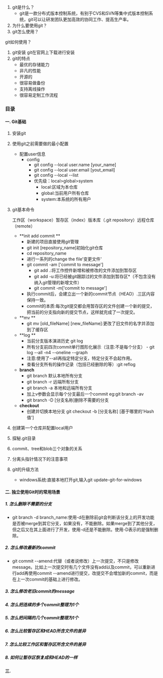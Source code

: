 1. git是什么？
	- git是一款分布式版本控制系统，有别于CVS和SVN等集中式版本控制系统，git可以让研发团队更加高效的协同工作、提高生产率。
2. 为什么要使用git？
3. git怎么使用？

git如何使用？

1. git安装
	git在官网上下载进行安装
2. git的特点
	- 最优的存储能力
	- 非凡的性能
	- 开源的
	- 很容易做备份
	- 支持离线操作
	- 很容易定制工作流程

### 目录
#### 一. Git基础

1. 安装git

2. 使用git之前需要做的最小配置
	- 配置user信息
		- config
			- git config --local user.name [your_name]
			- git config --local user.email [yout_email]
			- git config --local --list
			- 优先级：local>global>system
				- local:区域为本仓库
				- global:当前用户所有仓库
				- system:本系统的所有用户
4. git基本命令
	
	工作区（workspace）暂存区（index）版本库（.git repository）远程仓库（remote）
	- **init add commit **	
		* 新建的项目直接使用git管理
		* git init [repository_name]初始化git仓库
		* cd repository_name
		* 进行一系列的change the file'变更文件'
		* git commit -am ['commit to message']
			- git add .:将工作控件新增和被修改的文件添加到暂存区	
			- git add -u:将已经被git跟踪过的文件添加到暂存区*（不包含没有纳入git管理的新增文件）
			- git commit -m['commit to message']
		* 执行commit后，会建立出一个新的commit节点（HEAD）.三区内容保持一致。
		* commit的本质:每次git提交都会用暂存区的文件创建一个新的提交，把当前的分支指向新的提交节点，这样就完成了一次提交。
	- **mv **
		* git mv [old_fileName] [new_fileName]:更改了旧文件的名字并添加到了缓存区
	- **log **
		* 当前分支版本演进历史 git log
		* 所有分支前四次commit单行图形化展示（注意:不是每个分支）				- git log --all -n4 --oneline --graph	
		* 注意:使用了--all再指定特定分支，特定分支不会起作用。
		* 查看分支所有的操作记录（包括已经删除的等）:git reflog
	- **branch**
		- git branch 默认本地所有分支
		- git branch -r 远端所有分支
		- git branch -a 本地和远端所有分支
		- 加上v参数会显示每个分支最后一个commit eg:git branch -av
		- git branch -D [分支名称]删除不需要的分支
	- **checkout**
		- 创建并切换本地分支 git checkout -b [分支名称] [基于哪里的'Hash值']
	
3. 创建第一个仓库并配置local用户


	
5. 探秘.git目录

6. commit、tree和blob三个对象的关系

7. 分离头指针情况下的注意事项
8. git的升级方法
	- windows系统:直接本地打开git,输入git update-git-for-windows

#### 二. 独立使用Git时的常用场景
##### 1. 怎么删除不需要的分支

- git branch -d branch_name:使用-d在删除前git会判断该分支上的开发功能是否被merge到其它分支，如果没有，不能删除。如果merge到了其他分支，但之后又在其上面进行了开发，使用-d还是不能删除。使用-D表示的是强制删除。
##### 2. 怎么修改最新的commit

- git commit --amend:代替（或者说修改）上一次提交，不只是修改message。比如上一次提交时有几个文件没有add以及commit，可以重新进行add再使用commit --amend进行提交，改提交不会增加新的commit，而是在上一次commit的基础上进行修改。
##### 3. 怎么修改老旧commit的message
##### 4. 怎么把连续的多个commit整理为1个
##### 5. 怎么把间隔的几个commit整理为1个
##### 6. 怎么比较暂存区和HEAD所含文件的差异
##### 7. 怎么比较工作区和暂存区所含文件的差异
##### 8. 如何让暂存区恢复成和HEAD的一样

#### 三.
